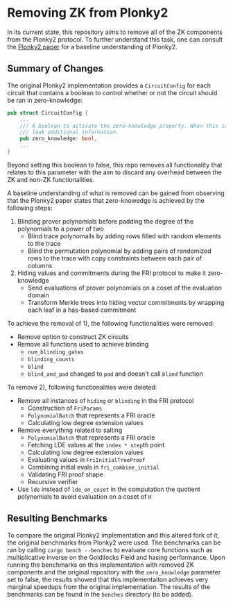 # Removing ZK from Plonky2

In its current state, this repository aims to remove all of the ZK components
from the Plonky2 protocol. To further understand this task, one can consult the
[Plonky2 paper](https://docs.rs/crate/plonky2/latest/source/plonky2.pdf) for a
baseline understanding of Plonky2. 

## Summary of Changes

The original Plonky2 implementation provides a `CircuitConfig` for each circuit
that contains a boolean to control whether or not the circuit should be ran in
zero-knowledge:

```rust
pub struct CircuitConfig {
    ...
    /// A boolean to activate the zero-knowledge property. When this is set to `false`, proofs *may*
    /// leak additional information.
    pub zero_knowledge: bool,
    ...
}
```

Beyond setting this boolean to false, this repo removes all functionality that
relates to this parameter with the aim to discard any overhead between
the ZK and non-ZK functionalities.

A baseline understanding of what is removed can be gained from observing that the Plonky2 paper states that zero-knowedge is achieved by the following steps:

1) Blinding prover polynomials before padding the degree of the polynomials to a
power of two
    * Blind trace polynomails by adding rows filled with random elements to the
        trace
    * Blind the permutation polynomial by adding pairs of randomized rows to the
        trace with copy constraints between each pair of columns
2) Hiding values and commitments during the FRI protocol to make it
zero-knowledge
    * Send evaluations of prover polynomials on a coset of the evaluation domain
    * Transform Merkle trees into hiding vector commitments by wrapping each
        leaf in a has-based commitment


To achieve the removal of 1), the following functionalities were removed:
* Remove option to construct ZK circuits
* Remove all functions used to achieve blinding
    * `num_blinding_gates`
    * `blinding_counts`
    * `blind`
    * `blind_and_pad` changed to `pad` and doesn't call `blind` function


To remove 2), following functionalities were deleted:
* Remove all instances of `hiding` or `blinding` in the FRI protocol
    * Construction of `FriParams`
    * `PolynomialBatch` that represents a FRI oracle
    * Calculating low degree extension values
* Remove everything related to salting
    * `PolynomialBatch` that represents a FRI oracle
    * Fetching LDE values at the `index * step`th point
    * Calculating low degree extension values
    * Evaluating values in `FriInitialTreeProof`
    * Combining initial evals in `fri_combine_initial`
    * Validating FRI proof shape
    * Recursive verifier
* Use `lde` instead of `lde_on_coset` in the computation the quotient
    polynomials to avoid evaluation on a coset of `H`

## Resulting Benchmarks

To compare the original Plonky2 implementation and this altered fork of it, the
original benchmarks from Plonky2 were used. The benchmarks can be ran by calling
`cargo bench --benches` to evaluate core functions such as multiplicative
inverse on the Goldilocks Field and hasing performance. Upon running the
benchmarks on this implementation with removed ZK components and the original
repository with the `zero_knowledge` parameter set to false, the results showed
that this implementaiton achieves very marginal speedups from the original
implementation. The results of the benchmarks can be found in the `benches`
directory (to be added).
